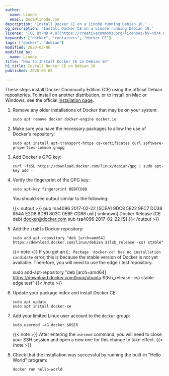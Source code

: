 ```yaml
---
author:
  name: Linode
  email: docs@linode.com
description: 'Install Docker CE on a Linode running Debian 10.'
og_description: 'Install Docker CE on a Linode running Debian 10.'
license: '[CC BY-ND 4.0](https://creativecommons.org/licenses/by-nd/4.0)'
keywords: ["docker", "containers", "docker CE"]
tags: ["docker", "debian"]
modified: 2020-03-06
modified_by:
  name: Linode
title: "How to Install Docker CE on Debian 10"
h1_title: Install Docker CE on Debian 10
published: 2020-03-05

---
```


<!-- Install Docker CE using the official Docker repositories. -->

These steps install Docker Community Edition (CE) using the official Debian repositories. To install on another distribution, or to install on Mac or Windows, see the official [installation page](https://docs.docker.com/install/).

1.  Remove any older installations of Docker that may be on your system:

        sudo apt remove docker docker-engine docker.io

1.  Make sure you have the necessary packages to allow the use of Docker's repository:

        sudo apt install apt-transport-https ca-certificates curl software-properties-common gnupg

1.  Add Docker's GPG key:

        curl -fsSL https://download.docker.com/linux/debian/gpg | sudo apt-key add -

1.  Verify the fingerprint of the GPG key:

        sudo apt-key fingerprint 0EBFCD88

    You should see output similar to the following:

    {{< output >}}
pub   rsa4096 2017-02-22 [SCEA]
      9DC8 5822 9FC7 DD38 854A  E2D8 8D81 803C 0EBF CD88
uid           [ unknown] Docker Release (CE deb) <docker@docker.com>
sub   rsa4096 2017-02-22 [S]
{{< /output >}}

1.  Add the `stable` Docker repository:

        sudo add-apt-repository "deb [arch=amd64] https://download.docker.com/linux/debian $(lsb_release -cs) stable"

    {{< note >}}
If you get an `E: Package 'docker-ce' has no installation candidate` error, this is because the stable version of Docker is not yet available. Therefore, you will need to use the edge / test repository.

    sudo add-apt-repository "deb [arch=amd64] https://download.docker.com/linux/ubuntu $(lsb_release -cs) stable edge test"
{{< /note >}}

1.  Update your package index and install Docker CE:

        sudo apt update
        sudo apt install docker-ce

1.  Add your limited Linux user account to the `docker` group:

        sudo usermod -aG docker $USER

    {{< note >}}
After entering the `usermod` command, you will need to close your SSH session and open a new one for this change to take effect.
{{< /note >}}

1.  Check that the installation was successful by running the built-in "Hello World" program:

        docker run hello-world
